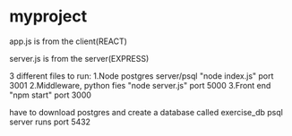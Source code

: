 # myproject

app.js is from the client(REACT)

server.js is from the server(EXPRESS)


3 different files to run:
1.Node postgres server/psql "node index.js" port 3001
2.Middleware, python fies "node server.js" port 5000
3.Front end "npm start" port 3000


have to download postgres and create a database called exercise_db
psql server runs port 5432
